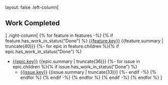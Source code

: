layout: false
.left-column[
## Work Completed
]
.right-column[
{% for feature in features -%}
{% if feature.has_work_in_status("Done") %}
[{{feature.key}}]({{feature.url}}) {{feature.summary | truncate(40)}}
{%- for epic in feature.children %}{% if epic.has_work_in_status("Done") %}
* [{{epic.key}}]({{epic.url}}) {{epic.summary | truncate(36)}}
{%- for issue in epic.children %}{% if issue.has_work_in_status("Done") %}
    - [{{issue.key}}]({{issue.url}}) {{issue.summary | truncate(33)}}
{%- endif -%}
{% endfor %}
{% endif -%}
{% endfor %}
{% endif -%}
{% endfor %}
]
